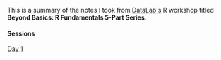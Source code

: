 This is a summary of the notes I took from [DataLab's](https://datalab.ucdavis.edu/)
R workshop titled **Beyond Basics: R Fundamentals 5-Part Series**.

#### Sessions
[Day 1](https://rawcdn.githack.com/nasiegel88/r-fundamentals/d4fbb584d00e62711f9b6bf7f74657601b3ee9b9/day1.nb.html)
